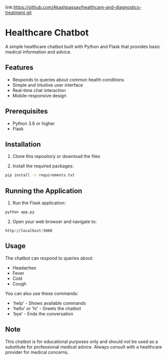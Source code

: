 link:https://github.com/Akashpassav/healthcare-and-diagnostics-treatment.git

# Healthcare Chatbot

A simple healthcare chatbot built with Python and Flask that provides basic medical information and advice.

## Features

- Responds to queries about common health conditions
- Simple and intuitive user interface
- Real-time chat interaction
- Mobile-responsive design

## Prerequisites

- Python 3.6 or higher
- Flask

## Installation

1. Clone this repository or download the files

2. Install the required packages:
```bash
pip install -r requirements.txt
```

## Running the Application

1. Run the Flask application:
```bash
python app.py
```

2. Open your web browser and navigate to:
```
http://localhost:5000
```

## Usage

The chatbot can respond to queries about:
- Headaches
- Fever
- Cold
- Cough

You can also use these commands:
- 'help' - Shows available commands
- 'hello' or 'hi' - Greets the chatbot
- 'bye' - Ends the conversation

## Note

This chatbot is for educational purposes only and should not be used as a substitute for professional medical advice. Always consult with a healthcare provider for medical concerns. 
